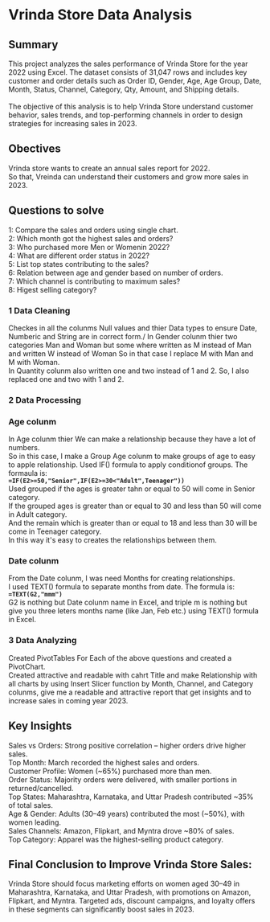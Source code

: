 # Vrinda Store Data Analysis

## Summary
This project analyzes the sales performance of Vrinda Store for the year 2022 using Excel. The dataset consists of 31,047 rows and includes key customer and order details such as Order ID, Gender, Age, Age Group, Date, Month, Status, Channel, Category, Qty, Amount, and Shipping details.\
\
The objective of this analysis is to help Vrinda Store understand customer behavior, sales trends, and top-performing channels in order to design strategies for increasing sales in 2023.



## Obectives
Vrinda store wants to create an annual sales report for 2022.\
So that, Vreinda can understand their customers and grow more sales in 2023.


## Questions to solve
1: Compare the sales and orders using single chart.\
2: Which month got the highest sales and orders?\
3: Who purchased more Men or Womenin 2022?\
4: What are different order status in 2022?\
5: List top states contributing to the sales?\
6: Relation between age and gender based on number of orders.\
7: Which channel is contributing to maximum sales?\
8: Higest selling category?


### 1 Data Cleaning
Checkes in all the colunms Null values and thier Data types to ensure Date, Numberic and String are in correct form./
In Gender colunm thier two categories Man and Woman but some where written as M instead of Man and written W instead of Woman So in that case I replace M with Man and M with Woman.\
In Quantity colunm also written one and two instead of 1 and 2. So, I also replaced one and two with 1 and 2.


### 2 Data Processing

### Age colunm
In Age colunm thier We can make a relationship because they have a lot of numbers.\
So in this case, I make a Group Age colunm to make groups of age to easy to apple relationship.
Used IF() formula to apply conditionof  groups. The formaula is:\
<code><B>=IF(E2>=50,"Senior",IF(E2>=30<"Adult",Teenager"))</B></code>\
Used grouped if the ages is greater tahn or equal to 50 will come in Senior category.\
If the grouped ages is greater than or equal to 30 and less than 50 will come in Adult category.\
And the remain which is greater than or equal to 18 and less than 30 will be come in Teenager category.\
In this way it's easy to creates the relationships between them.

### Date colunm
From the Date colunm, I was need Months for creating relationships.\
I used TEXT() formula to separate months from date. The formula is:\
<code><B>=TEXT(G2,"mmm")</B></code>\
G2 is nothing but Date colunm name in Excel, and triple m is nothing but give you three leters months name (like Jan, Feb etc.) using TEXT() formula in Excel.


### 3 Data Analyzing
Created PivotTables For Each of the above questions and created a PivotChart.\
Created attractive and readable with cahrt Title and make Relationship with all charts by using Insert Slicer function by Month, Channel, and Category colunms, give me a readable and attractive report that get insights and to increase sales in coming year 2023. 


## Key Insights
Sales vs Orders: Strong positive correlation – higher orders drive higher sales.\
Top Month: March recorded the highest sales and orders.\
Customer Profile: Women (~65%) purchased more than men.\
Order Status: Majority orders were delivered, with smaller portions in returned/cancelled.\
Top States: Maharashtra, Karnataka, and Uttar Pradesh contributed ~35% of total sales.\
Age & Gender: Adults (30–49 years) contributed the most (~50%), with women leading.\
Sales Channels: Amazon, Flipkart, and Myntra drove ~80% of sales.\
Top Category: Apparel was the highest-selling product category.


## Final Conclusion to Improve Vrinda Store Sales:
Vrinda Store should focus marketing efforts on women aged 30–49 in Maharashtra, Karnataka, and Uttar Pradesh, with promotions on Amazon, Flipkart, and Myntra. Targeted ads, discount campaigns, and loyalty offers in these segments can significantly boost sales in 2023.
